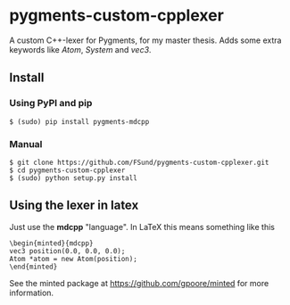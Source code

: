 # pygments-custom-cpplexer

A custom C++-lexer for Pygments, for my master thesis. Adds some extra keywords like *Atom*, *System* and *vec3*.

## Install

### Using PyPI and pip

    $ (sudo) pip install pygments-mdcpp


### Manual

    $ git clone https://github.com/FSund/pygments-custom-cpplexer.git
    $ cd pygments-custom-cpplexer
    $ (sudo) python setup.py install

## Using the lexer in latex

Just use the **mdcpp** "language". In LaTeX this means something like this

    \begin{minted}{mdcpp}
    vec3 position(0.0, 0.0, 0.0);
    Atom *atom = new Atom(position);
    \end{minted}

See the minted package at https://github.com/gpoore/minted for more information.
